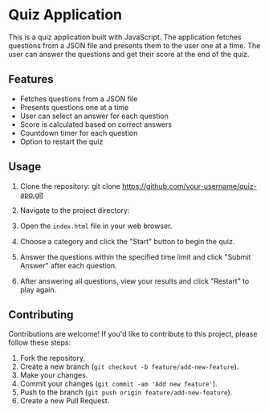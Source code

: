 # Quiz Application

This is a quiz application built with JavaScript. The application fetches questions from a JSON file and presents them to the user one at a time. The user can answer the questions and get their score at the end of the quiz.

## Features

- Fetches questions from a JSON file
- Presents questions one at a time
- User can select an answer for each question
- Score is calculated based on correct answers
- Countdown timer for each question
- Option to restart the quiz

## Usage

1. Clone the repository: git clone https://github.com/your-username/quiz-app.git
   
2. Navigate to the project directory:

3. Open the `index.html` file in your web browser.

4. Choose a category and click the "Start" button to begin the quiz.

5. Answer the questions within the specified time limit and click "Submit Answer" after each question.

6. After answering all questions, view your results and click "Restart" to play again.

## Contributing

Contributions are welcome! If you'd like to contribute to this project, please follow these steps:

1. Fork the repository.
2. Create a new branch (`git checkout -b feature/add-new-feature`).
3. Make your changes.
4. Commit your changes (`git commit -am 'Add new feature'`).
5. Push to the branch (`git push origin feature/add-new-feature`).
6. Create a new Pull Request.

